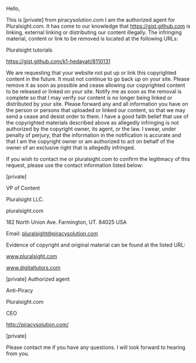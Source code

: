 Hello,

This is [private] from piracysolution.com I am the authorized agent for Pluralsight.com. It has come to our knowledge that https://gist.github.com is linking, external linking or distributing our content illegally. The infringing material, content or link to be removed is located at the following URLs:

Pluralsight tutorials

https://gist.github.com/k1-hedayati/8110131

We are requesting that your website not put up or link this copyrighted content in the future. It must not continue to go back up on your site. Please remove it as soon as possible and cease allowing our copyrighted content to be released or linked on your site. Notify me as soon as the removal is complete so that I may verify our content is no longer being linked or distributed by your site. Please forward any and all information you have on the person or persons that uploaded or linked our content, so that we may send a cease and desist order to them. I have a good faith belief that use of the copyrighted materials described above as allegedly infringing is not authorized by the copyright owner, its agent, or the law. I swear, under penalty of perjury, that the information in the notification is accurate and that I am the copyright owner or am authorized to act on behalf of the owner of an exclusive right that is allegedly infringed.

If you wish to contact me or pluralsight.com to confirm the legitimacy of this request, please use the contact information listed below:

[private]

VP of Content

Pluralsight LLC.

pluralsight.com

182 North Union Ave.
Farmington, UT. 84025
USA

Email: pluralsight@piracysolution.com

Evidence of copyright and original material can be found at the listed URL:

www.pluralsight.com

www.digitaltutors.com

[private] Authorized agent

Anti-Piracy

Pluralsight.com

CEO

http://piracysolution.com/

[private]

Please contact me if you have any questions. I will look forward to hearing from you.
